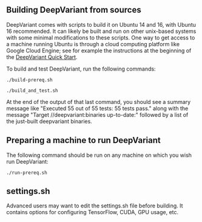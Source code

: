 ## Building DeepVariant from sources

DeepVariant comes with scripts to build it on Ubuntu 14 and 16, with
Ubuntu 16 recommended.  It can likely be built and run on other unix-based
systems with some minimal modifications to these scripts.  One way to get
access to a machine running Ubuntu is through a cloud computing platform
like Google Cloud Engine; see for example the instructions at the beginning
of the [DeepVariant Quick Start](deepvariant-quick-start.md).

To build and test DeepVariant, run the following commands:

```shell
./build-prereq.sh

./build_and_test.sh
```

At the end of the output of that last command, you should see a summary
message like "Executed 55 out of 55 tests: 55 tests pass." along with the
message "Target //deepvariant:binaries up-to-date:" followed by a list of
the just-built deepvariant binaries.

## Preparing a machine to run DeepVariant

The following command should be run on any machine on which
you wish run DeepVariant:

```shell
./run-prereq.sh
```

## settings.sh

Advanced users may want to edit the settings.sh file before building.
It contains options for configuring TensorFlow, CUDA, GPU usage, etc.
